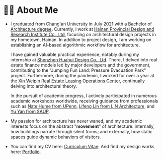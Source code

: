 # 👨‍🎓 About Me
- I graduated from [Chang'an University](https://www.chd.edu.cn/) in July 2021 with a [Bachelor of Architecture degree](https://jzx.chd.edu.cn/). Currently, I work at [Hainan Provincial Design and Research Institute Co., Ltd](https://www.hniad.com/html/index.html), focusing on architectural design projects in my hometown, Hainan. In addition to project design, I am working on establishing an AI-based algorithmic workflow for architecture.

    I have gained valuable practical experience, notably during my internship at [Shenzhen Huahui Design Co., Ltd](http://www.hhd-sz.com/). There, I delved into real estate finance models led by major developers and the government, contributing to the "Jumping Fun Land: Pressure Evacuation Park" project. Furthermore, during the pandemic, I worked for over a year at the [Xin Weipin Real Estate Leasing Operations Center](../../XWP/), continually delving into architectural theory.

    In the pursuit of academic progress, I actively participated in numerous academic workshops worldwide, receiving guidance from professionals such as [Nate Hume from UPenn](https://www.design.upenn.edu/people/nate-hume), [Lifeng Lin from LIN Architecture](https://lin.archi/about), and [Yu Yan from SAUP](https://saup.szu.edu.cn/info/1094/2367.htm).


- My passion for architecture has never waned, and my academic interests focus on the abstract "**movement**" of architecture: internally, how buildings narrate through silent forms; and externally, how static spaces guide dynamic behaviors of visitors.

- You can find my CV here: [Curriculum Vitae](../academic-page/pdf/Curriculum-Vitae.pdf). And find my design works here: [Portfolio](../pdf/Portfolio.pdf).